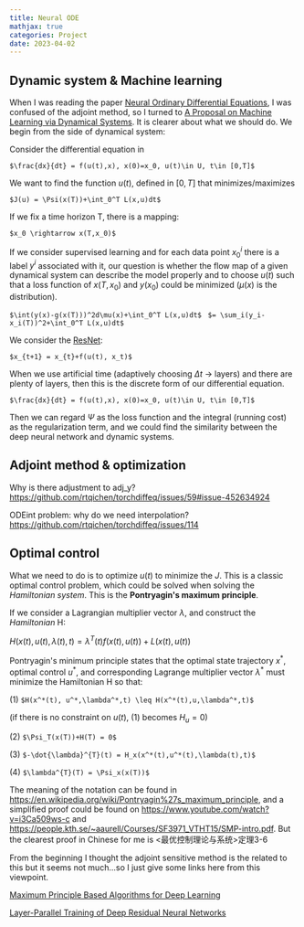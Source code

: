 ```yaml
---
title: Neural ODE
mathjax: true
categories: Project
date: 2023-04-02
---
```


## Dynamic system & Machine learning

When I was reading the paper [Neural Ordinary Differential Equations](https://arxiv.org/abs/1806.07366v4), I was confused of the adjoint method, so I turned to [A Proposal on Machine Learning via Dynamical Systems](https://doi.org/10.1007/s40304-017-0103-z). It is clearer about what we should do. We begin from the side of dynamical system:

Consider the differential equation in

`$\frac{dx}{dt} = f(u(t),x), x(0)=x_0, u(t)\in U, t\in [0,T]$`

We want to find the function $u(t)$, defined in $[0,T]$ that minimizes/maximizes 

`$J(u) = \Psi(x(T))+\int_0^T L(x,u)dt$`

If we fix a time horizon T, there is a mapping:

`$x_0 \rightarrow x(T,x_0)$`

If we consider supervised learning and for each data point $x_0^i$ there is a label $y^i$ associated with it, our question is whether the flow map of a given dynamical system can describe the model properly and to choose $u(t)$ such that a loss function of $x(T, x_0)$ and $y(x_0)$ could be minimized ($\mu(x)$ is the distribution). 

`$\int(y(x)-g(x(T)))^2d\mu(x)+\int_0^T L(x,u)dt$ `
`$= \sum_i(y_i-x_i(T))^2+\int_0^T L(x,u)dt$`

We consider the [ResNet](https://www.geeksforgeeks.org/residual-networks-resnet-deep-learning/):

`$x_{t+1} = x_{t}+f(u(t), x_t)$ `

When we use artificial time (adaptively choosing $\Delta t$ -> layers) and there are plenty of layers, then this is the discrete form of our differential equation.

`$\frac{dx}{dt} = f(u(t),x), x(0)=x_0, u(t)\in U, t\in [0,T]$`


Then we can regard $\Psi$ as the loss function and the integral (running cost) as the regularization term, and we could find the similarity between the deep neural network and dynamic systems.


## Adjoint method & optimization
Why is there adjustment to adj_y? <https://github.com/rtqichen/torchdiffeq/issues/59#issue-452634924>

ODEint problem: why do we need interpolation? <https://github.com/rtqichen/torchdiffeq/issues/114>


## Optimal control

What we need to do is to optimize $u(t)$ to minimize the $J$. This is a classic optimal control problem, which could be solved when solving the *Hamiltonian system*. This is the **Pontryagin's maximum principle**. 

If we consider a Lagrangian multiplier vector $\lambda$, and construct the *Hamiltonian* H:

$H(x(t),u(t),\lambda(t),t) = \lambda^T(t)f(x(t),u(t))+L(x(t),u(t))$

Pontryagin's minimum principle states that the optimal state trajectory $x^*$, optimal control $u^*$, and corresponding Lagrange multiplier vector $\lambda^*$ must minimize the Hamiltonian H so that:

(1) `$H(x^*(t), u^*,\lambda^*,t) \leq H(x^*(t),u,\lambda^*,t)$`

(if there is no constraint on $u(t)$, (1) becomes $H_u = 0$)

(2) `$\Psi_T(x(T))+H(T) = 0$`

(3) `$-\dot{\lambda}^{T}(t) = H_x(x^*(t),u^*(t),\lambda(t),t)$`

(4) `$\lambda^{T}(T) = \Psi_x(x(T))$`

The meaning of the notation can be found in <https://en.wikipedia.org/wiki/Pontryagin%27s_maximum_principle>, and a simplified proof could be found on <https://www.youtube.com/watch?v=i3Ca509ws-c> and <https://people.kth.se/~aaurell/Courses/SF3971_VTHT15/SMP-intro.pdf>. But the clearest proof in Chinese for me is <最优控制理论与系统>定理3-6

From the beginning I thought the adjoint sensitive method is the related to this but it seems not much...so I just give some links here from this viewpoint.

[Maximum Principle Based Algorithms for Deep Learning](https://arxiv.org/abs/1710.09513)

[Layer-Parallel Training of Deep Residual Neural Networks](https://arxiv.org/abs/1812.04352)

